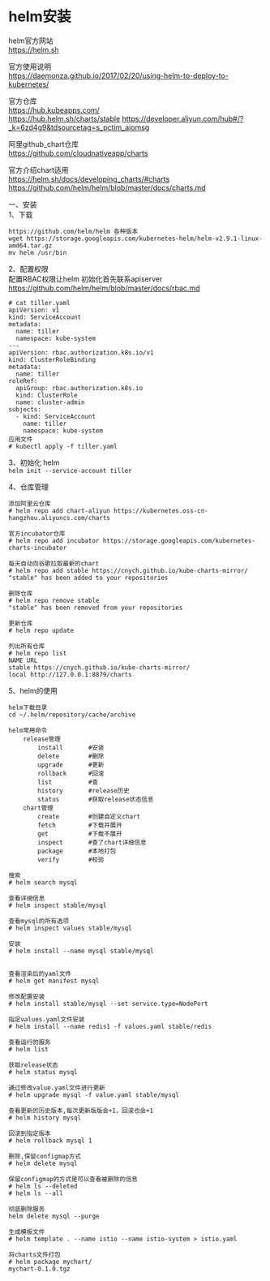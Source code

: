 helm安装
========

helm官方网站  
https://helm.sh  

官方使用说明  
https://daemonza.github.io/2017/02/20/using-helm-to-deploy-to-kubernetes/

官方仓库  
https://hub.kubeapps.com/  
https://hub.helm.sh/charts/stable
https://developer.aliyun.com/hub#/?_k=6zd4g9&tdsourcetag=s_pctim_aiomsg  

阿里github_chart仓库  
https://github.com/cloudnativeapp/charts  

官方介绍chart适用  
https://helm.sh/docs/developing_charts/#charts  
https://github.com/helm/helm/blob/master/docs/charts.md  

一、安装  
1、下载  
```
https://github.com/helm/helm 各种版本  
wget https://storage.googleapis.com/kubernetes-helm/helm-v2.9.1-linux-amd64.tar.gz  
mv helm /usr/bin  
```  

2、配置权限  
配置RBAC权限让helm 初始化首先联系apiserver  
https://github.com/helm/helm/blob/master/docs/rbac.md  

```
# cat tiller.yaml
apiVersion: v1
kind: ServiceAccount
metadata:
  name: tiller
  namespace: kube-system
---
apiVersion: rbac.authorization.k8s.io/v1
kind: ClusterRoleBinding
metadata:
  name: tiller
roleRef:
  apiGroup: rbac.authorization.k8s.io
  kind: ClusterRole
  name: cluster-admin
subjects:
  - kind: ServiceAccount
    name: tiller
    namespace: kube-system
应用文件
# kubectl apply -f tiller.yaml
```  

3、初始化 helm  
``` helm init --service-account tiller ```  


4、仓库管理  
```
添加阿里云仓库
# helm repo add chart-aliyun https://kubernetes.oss-cn-hangzhou.aliyuncs.com/charts

官方incubator仓库
# helm repo add incubator https://storage.googleapis.com/kubernetes-charts-incubator

每天自动向谷歌拉取最新的chart
# helm repo add stable https://cnych.github.io/kube-charts-mirror/
"stable" has been added to your repositories

删除仓库
# helm repo remove stable
"stable" has been removed from your repositories

更新仓库
# helm repo update

列出所有仓库
# helm repo list
NAME URL
stable https://cnych.github.io/kube-charts-mirror/
local http://127.0.0.1:8879/charts
```  


5、helm的使用   
```
helm下载目录  
cd ~/.helm/repository/cache/archive

helm常用命令  
	release管理
		install       #安装
		delete        #删除
		upgrade       #更新
		rollback      #回滚
		list          #查
		history       #release历史
		status        #获取release状态信息
	chart管理
		create        #创建自定义chart
		fetch         #下载并展开
		get           #下载不展开
		inspect       #查了chart详细信息
		package       #本地打包
		verify        #校验
		
搜索  
# helm search mysql

查看详细信息
# helm inspect stable/mysql

查看mysql的所有选项
# helm inspect values stable/mysql

安装  
# helm install --name mysql stable/mysql


查看渲染后的yaml文件
# helm get manifest mysql

修改配置安装
# helm install stable/mysql --set service.type=NodePort

指定values.yaml文件安装  
# helm install --name redis1 -f values.yaml stable/redis

查看运行的服务
# helm list

获取release状态
# helm status mysql

通过修改value.yaml文件进行更新
# helm upgrade mysql -f value.yaml stable/mysql

查看更新的历史版本,每次更新版版会+1，回滚也会+1
# helm history mysql

回滚到指定版本
# helm rollback mysql 1

删除,保留configmap方式
# helm delete mysql

保留configmap的方式是可以查看被删除的信息
# helm ls --deleted
# helm ls --all

彻底删除服务
helm delete mysql --purge

生成模板文件
# helm template . --name istio --name istio-system > istio.yaml

将charts文件打包
# helm package mychart/
mychart-0.1.0.tgz
```  


